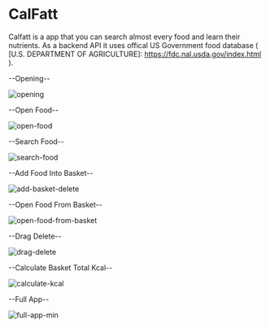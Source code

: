 # CalFatt

Calfatt is a app that you can search almost every food and learn their nutrients. As a backend API it uses offical US Government food database ( [U.S. DEPARTMENT OF AGRICULTURE]: https://fdc.nal.usda.gov/index.html ). 


--Opening--  


![opening](https://user-images.githubusercontent.com/27813389/98037481-b2144800-1e2c-11eb-9c5b-042a121beae2.gif)


--Open Food--  


![open-food](https://user-images.githubusercontent.com/27813389/98037744-1a632980-1e2d-11eb-9dc2-ba032c8fde8d.gif)


--Search Food--


![search-food](https://user-images.githubusercontent.com/27813389/98037836-3ebf0600-1e2d-11eb-957b-eaa28fc60791.gif)


--Add Food Into Basket--  


![add-basket-delete](https://user-images.githubusercontent.com/27813389/98037897-572f2080-1e2d-11eb-9b0e-3506f906cd12.gif)


--Open Food From Basket--


![open-food-from-basket](https://user-images.githubusercontent.com/27813389/98037970-7168fe80-1e2d-11eb-9c75-f99be12373ec.gif)


--Drag Delete--  


![drag-delete](https://user-images.githubusercontent.com/27813389/98038015-8180de00-1e2d-11eb-9b9a-0d4ae3845851.gif)


--Calculate Basket Total Kcal--  


![calculate-kcal](https://user-images.githubusercontent.com/27813389/98038099-9c535280-1e2d-11eb-8ed7-a7a11c97d444.gif)


--Full App--


![full-app-min](https://user-images.githubusercontent.com/27813389/98038246-dae90d00-1e2d-11eb-93b7-b0aa1a510ffe.gif)
